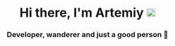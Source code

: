 <h1 align="center">Hi there, I'm Artemiy 
<img src="https://github.com/blackcater/blackcater/raw/main/images/Hi.gif" height="20"/></h1>
<h3 align="center">Developer, wanderer and just a good person 🌝</h3>



